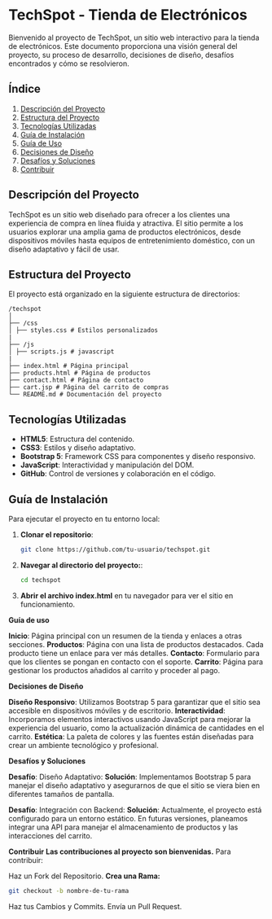 # TechSpot - Tienda de Electrónicos

Bienvenido al proyecto de TechSpot, un sitio web interactivo para la tienda de electrónicos. Este documento proporciona una visión general del proyecto, su proceso de desarrollo, decisiones de diseño, desafíos encontrados y cómo se resolvieron.

## Índice

1. [Descripción del Proyecto](#descripción-del-proyecto)
2. [Estructura del Proyecto](#estructura-del-proyecto)
3. [Tecnologías Utilizadas](#tecnologías-utilizadas)
4. [Guía de Instalación](#guía-de-instalación)
5. [Guía de Uso](#guía-de-uso)
6. [Decisiones de Diseño](#decisiones-de-diseño)
7. [Desafíos y Soluciones](#desafíos-y-soluciones)
8. [Contribuir](#contribuir)

## Descripción del Proyecto

TechSpot es un sitio web diseñado para ofrecer a los clientes una experiencia de compra en línea fluida y atractiva. El sitio permite a los usuarios explorar una amplia gama de productos electrónicos, desde dispositivos móviles hasta equipos de entretenimiento doméstico, con un diseño adaptativo y fácil de usar.

## Estructura del Proyecto

El proyecto está organizado en la siguiente estructura de directorios:

  ```
/techspot
│
├── /css
│ ├── styles.css # Estilos personalizados
|
├── /js
│ ├── scripts.js # javascript
|
├── index.html # Página principal
├── products.html # Página de productos
├── contact.html # Página de contacto
├── cart.jsp # Página del carrito de compras
└── README.md # Documentación del proyecto
  ```


## Tecnologías Utilizadas

- **HTML5**: Estructura del contenido.
- **CSS3**: Estilos y diseño adaptativo.
- **Bootstrap 5**: Framework CSS para componentes y diseño responsivo.
- **JavaScript**: Interactividad y manipulación del DOM.
- **GitHub**: Control de versiones y colaboración en el código.

## Guía de Instalación

Para ejecutar el proyecto en tu entorno local:

1. **Clonar el repositorio**:
   ```bash
   git clone https://github.com/tu-usuario/techspot.git
   
2. **Navegar al directorio del proyecto:**:
   ```bash
   cd techspot

3. **Abrir el archivo index.html** en tu navegador para ver el sitio en funcionamiento.

**Guía de uso**

**Inicio**: Página principal con un resumen de la tienda y enlaces a otras secciones.
**Productos**: Página con una lista de productos destacados. Cada producto tiene un enlace para ver más detalles.
**Contacto**: Formulario para que los clientes se pongan en contacto con el soporte.
**Carrito**: Página para gestionar los productos añadidos al carrito y proceder al pago.

**Decisiones de Diseño**

**Diseño Responsivo**: Utilizamos Bootstrap 5 para garantizar que el sitio sea accesible en dispositivos móviles y de escritorio.
**Interactividad**: Incorporamos elementos interactivos usando JavaScript para mejorar la experiencia del usuario, como la actualización dinámica de cantidades en el carrito.
**Estética**: La paleta de colores y las fuentes están diseñadas para crear un ambiente tecnológico y profesional.

**Desafíos y Soluciones**

**Desafío**: Diseño Adaptativo:
**Solución**: Implementamos Bootstrap 5 para manejar el diseño adaptativo y asegurarnos de que el sitio se viera bien en diferentes tamaños de pantalla.

**Desafío**: Integración con Backend:
**Solución**: Actualmente, el proyecto está configurado para un entorno estático. En futuras versiones, planeamos integrar una API para manejar el almacenamiento de productos y las interacciones del carrito.

**Contribuir**
**Las contribuciones al proyecto son bienvenidas.** Para contribuir:

Haz un Fork del Repositorio.
**Crea una Rama:**
   ```bash
git checkout -b nombre-de-tu-rama
  ```
Haz tus Cambios y Commits.
Envía un Pull Request.
